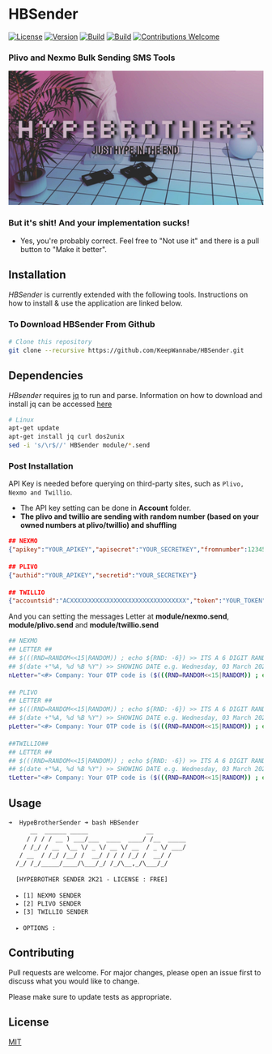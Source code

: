
# HBSender
[![License](https://img.shields.io/badge/license-MIT-red.svg)](https://github.com/KeepWannabe/HBSender/blob/main/LICENSE.md)   [![Version](https://img.shields.io/badge/Release-1.0-red.svg?maxAge=259200)]()  [![Build](https://img.shields.io/badge/Supported_OS-Linux-yellow.svg)]()  [![Build](https://img.shields.io/badge/Supported_WSL-Windows-blue.svg)]() [![Contributions Welcome](https://img.shields.io/badge/contributions-welcome-brightgreen.svg?style=flat)](https://github.com/KeepWannabe/HBSender/issues)
### Plivo and Nexmo Bulk Sending SMS Tools
<img width="935" alt="hbsender" src="https://raw.githubusercontent.com/KeepWannabe/HBSender/main/top-header.jpg">


### But it's shit! And your implementation sucks!
- Yes, you're probably correct. Feel free to "Not use it" and there is a pull button to "Make it better". 

## Installation
*HBSender* is currently extended with the following tools. Instructions on how to install & use the application are linked below.

### To Download HBSender From Github
```bash
# Clone this repository
git clone --recursive https://github.com/KeepWannabe/HBSender.git
```

## Dependencies
*HBsender* requires [jq](https://stedolan.github.io/jq/download/) to run and parse. Information on how to download and install jq can be accessed [here](https://stedolan.github.io/jq/download/)

```bash
# Linux
apt-get update
apt-get install jq curl dos2unix
sed -i 's/\r$//' HBSender module/*.send

```
### Post Installation
API Key is needed before querying on third-party sites, such as ```Plivo, Nexmo and Twillio```.
- The API key setting can be done in **Account** folder.
- **The plivo and twillio are sending with random number (based on your owned numbers at plivo/twillio) and shuffling**
```json
## NEXMO
{"apikey":"YOUR_APIKEY","apisecret":"YOUR_SECRETKEY","fromnumber":1234567890}

## PLIVO
{"authid":"YOUR_APIKEY","secretid":"YOUR_SECRETKEY"}

## TWILLIO
{"accountsid":"ACXXXXXXXXXXXXXXXXXXXXXXXXXXXXXXXX","token":"YOUR_TOKEN"}
```
And you can setting the messages Letter at **module/nexmo.send**, **module/plivo.send** and **module/twillio.send**
```bash
## NEXMO
## LETTER ##
## $(((RND=RANDOM<<15|RANDOM)) ; echo ${RND: -6}) >> ITS A 6 DIGIT RANDOM NUMBER
## $(date +"%A, %d %B %Y") >> SHOWING DATE e.g. Wednesday, 03 March 2021
nLetter="<#> Company: Your OTP code is ($(((RND=RANDOM<<15|RANDOM)) ; echo ${RND: -6})). This code will expire in 10 minutes - $(date +"%A, %d %B %Y")."

## PLIVO
## LETTER ##
## $(((RND=RANDOM<<15|RANDOM)) ; echo ${RND: -6}) >> ITS A 6 DIGIT RANDOM NUMBER
## $(date +"%A, %d %B %Y") >> SHOWING DATE e.g. Wednesday, 03 March 2021
pLetter="<#> Company: Your OTP code is ($(((RND=RANDOM<<15|RANDOM)) ; echo ${RND: -6})). This code will expire in 10 minutes - $(date +"%A, %d %B %Y")."

##TWILLIO##
## LETTER ##
## $(((RND=RANDOM<<15|RANDOM)) ; echo ${RND: -6}) >> ITS A 6 DIGIT RANDOM NUMBER
## $(date +"%A, %d %B %Y") >> SHOWING DATE e.g. Wednesday, 03 March 2021
tLetter="<#> Company: Your OTP code is ($(((RND=RANDOM<<15|RANDOM)) ; echo ${RND: -6})). This code will expire in 10 minutes - $(date +"%A, %d %B %Y")."
```
## Usage
```text
➜  HypeBrotherSender ➜ bash HBSender
      __  ______ _____                __
     / / / / __ ) ___/___  ____  ____/ /__  _____
    / /_/ / __  \__ \/ _ \/ __ \/ __  / _ \/ ___/
   / __  / /_/ /__/ /  __/ / / / /_/ /  __/ /    
  /_/ /_/_____/____/\___/_/ /_/\__,_/\___/_/     

  [HYPEBROTHER SENDER 2K21 - LICENSE : FREE]

  ▸ [1] NEXMO SENDER
  ▸ [2] PLIVO SENDER
  ▸ [3] TWILLIO SENDER

  ▸ OPTIONS : 
```

## Contributing
Pull requests are welcome. For major changes, please open an issue first to discuss what you would like to change.

Please make sure to update tests as appropriate.

## License
[MIT](https://choosealicense.com/licenses/mit/)
